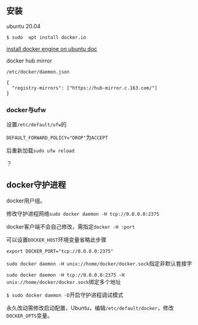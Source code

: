 ## 安装

ubuntu 20.04

`$ sudo  apt install docker.io`

[install docker engine on ubuntu doc](https://docs.docker.com/engine/install/ubuntu/)

docker hub mirror

`/etc/docker/daemon.json`

```
{
  "registry-mirrors": ["https://hub-mirror.c.163.com/"]
}
```



### docker与ufw

设置`/etc/default/ufw`的

`DEFAULT_FORWARD_POLICY="DROP"`为`ACCEPT`

后重新加载`sudo ufw reload`

？

## docker守护进程

docker用户组。

修改守护进程网络`sudo docker daemon -H tcp://0.0.0.0:2375`

docker客户端不会自己修改，需指定`docker -H :port`

可以设置`DOCKER_HOST`环境变量省略此步骤

`export DOCKER_PORT="tcp://0.0.0.0:2375"`



`sudo docker daemon -H unix://home/docker/docker.sock`指定非默认套接字



`sudo docker daemon -H tcp://0.0.0.0:2375 -H unix://home/docker/docker.sock`绑定多个地址



`$ sudo docker daemon -D`开启守护进程调试模式



永久改动需修改启动配置，Ubuntu，编辑`/etc/default/docker`，修改`DOCKER_OPTS`变量。



